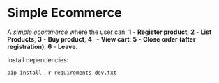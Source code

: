 # Simple Ecommerce
A *simple ecommerce* where the user can: 
__1__ - __Register product__; 
__2__ - __List Products__; 
__3__ - __Buy product__; 
__4___ - __View cart__; 
__5__ - __Close order__ __(after registration)__; 
__6__ - __Leave__.

Install dependencies:
```console
pip install -r requirements-dev.txt
```
